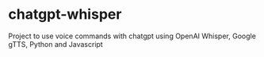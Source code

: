 # chatgpt-whisper
Project to use voice commands with chatgpt using OpenAI Whisper, Google gTTS, Python and Javascript

